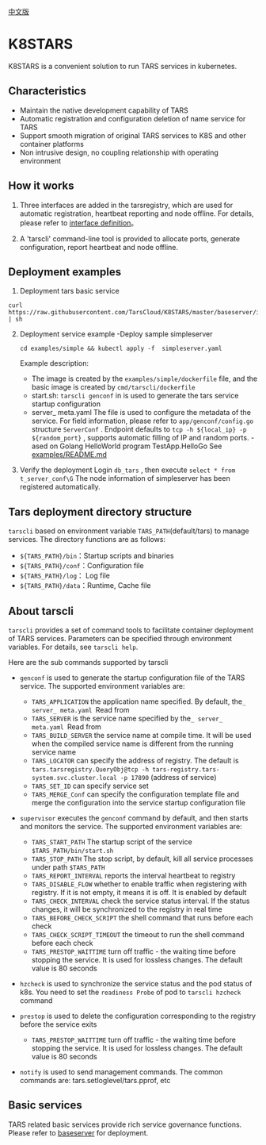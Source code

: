 [中文版](./README_cn.md) 

# K8STARS
K8STARS is a convenient solution to run TARS services in kubernetes.

## Characteristics
- Maintain the native development capability of TARS
- Automatic registration and configuration deletion of name service for TARS
- Support smooth migration of original TARS services to K8S and other container platforms
- Non intrusive design, no coupling relationship with operating environment

## How it works
1. Three interfaces are added in the tarsregistry, which are used for automatic registration, heartbeat reporting and node offline. For details, please refer to [interface definition](./tarsregistry/protocol/tarsregistry.tars)。

2. A 'tarscli' command-line tool is provided to allocate ports, generate configuration, report heartbeat and node offline.

## Deployment examples
1. Deployment tars basic service
```
curl https://raw.githubusercontent.com/TarsCloud/K8STARS/master/baseserver/install_all.sh | sh
```

2. Deployment service example
    -Deploy sample simpleserver

     ```cd examples/simple && kubectl apply -f  simpleserver.yaml```

     Example description:
     - The image is created by the `examples/simple/dockerfile` file, and the basic image is created by `cmd/tarscli/dockerfile`
     - start.sh: `tarscli genconf` in is used to generate the tars service startup configuration
     - server_ meta.yaml The file is used to configure the metadata of the service. For field information, please refer to `app/genconf/config.go` structure  `ServerConf` . Endpoint defaults to `tcp -h ${local_ip} -p ${random_port}` , supports automatic filling of IP and random ports.
     -ased on Golang HelloWorld program TestApp.HelloGo
     See [examples/README.md](examples)
     
3. Verify the deployment
Login `db_tars` , then execute `select * from t_server_conf\G` The node information of simpleserver has been registered automatically.

## Tars deployment directory structure
`tarscli` based on environment variable `TARS_PATH`(default/tars) to manage services. The directory functions are as follows:
   - `${TARS_PATH}/bin`：Startup scripts and binaries
   - `${TARS_PATH}/conf`：Configuration file
   - `${TARS_PATH}/log`： Log file
   - `${TARS_PATH}/data`：Runtime, Cache file

## About tarscli
`tarscli` provides a set of command tools to facilitate container deployment of TARS services. Parameters can be specified through environment variables. For details, see `tarscli help`.

Here are the sub commands supported by tarscli
- `genconf` is used to generate the startup configuration file of the TARS service. The supported environment variables are:
  - `TARS_APPLICATION` the application name specified. By default, the`_ server_ meta.yaml `Read from
  - `TARS_SERVER` is the service name specified by the`_ server_ meta.yaml `Read from
  - `TARS_BUILD_SERVER` the service name at compile time. It will be used when the compiled service name is different from the running service name
  - `TARS_LOCATOR` can specify the address of registry. The default is `tars.tarsregistry.QueryObj@tcp -h tars-registry.tars-system.svc.cluster.local -p 17890` (address of service)
  - `TARS_SET_ID` can specify service set
  - `TARS_MERGE_Conf` can specify the configuration template file and merge the configuration into the service startup configuration file

- `supervisor` executes the `genconf` command by default, and then starts and monitors the service. The supported environment variables are:
  - `TARS_START_PATH` The startup script of the service `$TARS_PATH/bin/start.sh`
  - `TARS_STOP_PATH` The stop script, by default, kill all service processes under path `$TARS_PATH`
  - `TARS_REPORT_INTERVAL` reports the interval heartbeat to registry
  - `TARS_DISABLE_FLOW` whether to enable traffic when registering with registry. If it is not empty, it means it is off. It is enabled by default
  - `TARS_CHECK_INTERVAL` check the service status interval. If the status changes, it will be synchronized to the registry in real time
  - `TARS_BEFORE_CHECK_SCRIPT` the shell command that runs before each check
  - `TARS_CHECK_SCRIPT_TIMEOUT` the timeout to run the shell command before each check
  - `TARS_PRESTOP_WAITTIME` turn off traffic - the waiting time before stopping the service. It is used for lossless changes. The default value is 80 seconds

- `hzcheck` is used to synchronize the service status and the pod status of k8s. You need to set the `readiness Probe` of pod to `tarscli hzcheck`  command
- `prestop` is used to delete the configuration corresponding to the registry before the service exits
    - `TARS_PRESTOP_WAITTIME`  turn off traffic - the waiting time before stopping the service. It is used for lossless changes. The default value is 80 seconds
- `notify` is used to send management commands. The common commands are: tars.setloglevel/tars.pprof, etc

## Basic services
TARS related basic services provide rich service governance functions. Please refer to [baseserver](./baseserver) for deployment.
